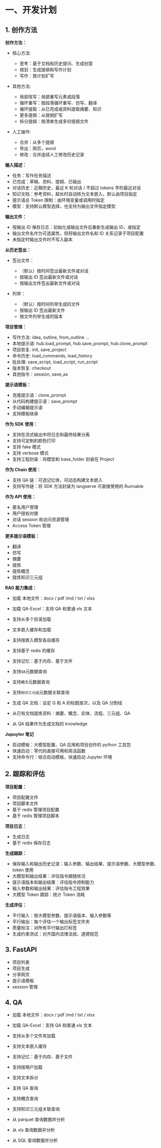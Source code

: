 # 一、开发计划

## 1. 创作方法

**创作方法：**

- 核心方法:

  - 思考：基于文档和历史提问、生成创意
  - 规划：生成提纲和写作计划
  - 写作：按计划扩写

- 其他方法:

  - 局部改写：局部重写元素或段落
  - 循环重写：按段落循环重写、仿写、翻译
  - 循环提取：从已完成或资料提取摘要、知识
  - 更多提纲：从提纲扩写
  - 拆分提纲：按清单生成多份提纲文件

- 人工操作:

  - 合并：从多个提纲
  - 导出：网页，word
  - 修改：合并连续人工修改历史记录

**输入描述：**

- 任务：写作任务描述
- 已完成：草稿、资料、提纲、已输出
- 对话历史：近期历史，最近 K 轮对话 / 不超过 tokens 字的最近对话
- 知识文档：参考资料，超长时自动转为文本嵌入，默认由项目指定
- 提示语总 Token 限制：由环境变量或调用时指定
- 模型：支持默认模型选择，也支持为输出文件指定模型

**输出文件：**

- 按输出 ID 保存日志：初始化或输出文件后重新生成输出 ID，或指定
- 输出文件名作为可选属性，但将输出文件名和 ID 关系记录于项目配置
- 未指定时输出文件时不写入副本

**从历史签出：**

- 签出文件：

  - （默认）按时间签出最新文件或对话
  - 按输出 ID 签出最新文件或对话
  - 按输出文件签出最新文件或对话

- 列举：
  - （默认）按时间列举生成的文件
  - 按输出 ID 签出最新文件
  - 按文件列举生成的版本

**项目管理：**

- 写作方法: idea, outline, from_outline ...
- 本地提示语: hub.load_prompt, hub.save_prompt, hub.clone_prompt
- 项目恢复: init, save_project
- 命令历史: load_commands, load_history
- 批处理: save_script, load_script, run_script
- 版本恢复: checkout
- 其他指令：session, save_as

**提示语模板：**

- 克隆提示语：clone_prompt
- 从代码构建提示语：save_prompt
- 手动编辑提示语
- 支持模板继承

**作为 SDK 使用：**

- 支持在流式输出中将日志和最终结果分离
- 支持可定制的颜色打印
- 支持 fake 模式
- 支持 verbose 模式
- 支持工程封装：将模型和 base_folder 封装在 Project

**作为 Chain 使用：**

- 支持 QA 链：可选记忆体，可动态构建文本嵌入
- 支持写作链：将 SDK 方法封装为 langserve 可直接使用的 Runnable

**作为 API 使用：**

- 匿名用户管理
- 用户授权对接
- 对话 session 和访问资源管理
- Access Token 管理

**更多提示语模板：**

- 翻译
- 仿写
- 摘要
- 提炼
- 提炼概念
- 提炼知识三元组

**RAG 能力集成：**

- 加载 本地文件：docx / pdf /md / txt / xlsx
- 加载 QA-Excel：支持 QA 和普通 xls 文本
- 支持从多个目录加载

- 文本嵌入缓存和加载
- 支持按嵌入模型各自缓存
- 支持基于 redis 的缓存

- 支持记忆：基于内存、基于文件

- 支持`QA`元数据查询
- 支持`概念`元数据查询
- 支持`知识三元组`元数据关联查询

- 生成 QA 文档：设定 Q 和 A 的标题层次，以及 QA 分割线
- 从已有文档提炼资料：摘要、概念、实体、流程、三元组、QA

- 从 QA 结果作为生成文档的 knowledge

**Jupuyter 笔记**

- 启动模板：大模型配置、QA 应用和项目创作的 python 工具包
- 快速启动：零代码直接可用和简洁函数
- 支持命令行：结合启动模板，快速启动 Jupyter 环境

## 2. 跟踪和评估

**项目配置：**

- 项目配置文件
- 项目脚本文件
- 基于 redis 管理项目配置
- 基于 redis 管理项目脚本

**项目日志：**

- 生成日志
- 基于 redis 保存日志

**生成跟踪：**

- 保存输入和输出历史记录：输入参数、输出结果、提示语参数、大模型参数、token 使用
- 大模型和输出结果：评估指令跟随状况
- 提示语版本和输出结果：评估指令控制能力
- 输入参数和输出结果：评估指令工程效果
- 大模型 Token 跟踪：统计 Token 消耗

**生成评估：**

- 平行输入：按大模型参数、提示语版本、输入参数等
- 平行输出：每个评估一个输出标签文件夹
- 质量标注：对所有平行输出打标签
- 生成约束测试：对齐国内法律法规、道德规范

## 3. FastAPI

- 项目列表
- 项目生成
- 分享网页
- 提示语模板
- session 管理

## 4. QA

- 加载 本地文件：docx / pdf /md / txt / xlsx
- 加载 QA-Excel：支持 QA 和普通 xls 文本
- 支持从多个文件夹加载
- 支持文本嵌入缓存
- 支持记忆：基于内存、基于文件
- 支持按用户加载

- 支持文本拆分
- 支持 QA 查询
- 支持概念查询
- 支持知识三元组关联查询

- 从 parquet 查询数据并分析
- 从 xls 查询数据并分析
- 从 SQL 查询数据并分析
